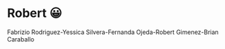# Robert  :grinning:

Fabrizio Rodriguez-Yessica Silvera-Fernanda Ojeda-Robert Gimenez-Brian Caraballo

